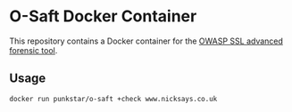 # O-Saft Docker Container

This repository contains a Docker container for the [OWASP SSL advanced forensic tool](https://github.com/OWASP/O-Saft).

## Usage

    docker run punkstar/o-saft +check www.nicksays.co.uk
